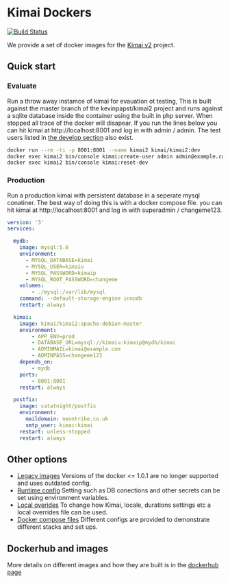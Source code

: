 # Kimai Dockers

[![Build Status](https://travis-ci.org/tobybatch/kimai2.svg?branch=master)](https://travis-ci.org/tobybatch/kimai2)

We provide a set of docker images for the [Kimai v2](https://github.com/kevinpapst/kimai2) project.

## Quick start

### Evaluate

Run a throw away instamce of kimai for evauation ot testing,  This is built against the master branch of the kevinpapst/kimai2 project and runs against a sqlite database inside the container using the built in php server.  When stopped all trace of the docker will disapear.  If you run the lines below you can hit kimai at http://localhost:8001 and log in with admin / admin.  The test users listed in [the develop section](https://www.kimai.org/documentation/installation.html) also exist.

```bash
docker run --rm -ti -p 8001:8001 --name kimai2 kimai/kimai2:dev
docker exec kimai2 bin/console kimai:create-user admin admin@example.com ROLE_SUPER_ADMIN admin
docker exec kimai2 bin/console kimai:reset-dev
```

### Production

Run a production kimai with persistent database in a seperate mysql conatiner. The best way of doing this is with a docker compose file. you can hit kimai at http://localhost:8001 and log in with superadmin / changeme123.

```yaml
version: '3'
services:

  mydb:
    image: mysql:5.6
    environment:
      - MYSQL_DATABASE=kimai
      - MYSQL_USER=kimaiu
      - MYSQL_PASSWORD=kimaip
      - MYSQL_ROOT_PASSWORD=changeme
    volumes:
        - ./mysql:/var/lib/mysql
    command: --default-storage-engine innodb
    restart: always

  kimai:
    image: kimai/kimai2:apache-debian-master
    environment:
        - APP_ENV=prod
        - DATABASE_URL=mysql://kimaiu:kimaip@mydb/kimai
        - ADMINMAIL=kimai@example.com
        - ADMINPASS=changeme123
    depends_on:
        - mydb
    ports:
        - 8001:8001
    restart: always

  postfix:
    image: catatnight/postfix
    environment:
      maildomain: neontribe.co.uk
      smtp_user: kimai:kimai
    restart: unless-stopped
    restart: always

```

## Other options

- [Legacy images](docs/legacy.md) Versions of the docker <= 1.0.1 are no longer supported and uses outdated config.
- [Runtime config](docs/runtime-config.md) Setting such as DB conections and other secrets can be set using environment variables.
- [Local overides](docs/local-overrides.md) To change how Kimai, locale, durations settings etc a local overrides file can be used.
- [Docker compose files](docs/docker-compose.md) Different configs are provided to demonstrate different stacks and set ups.

## Dockerhub and images

More details on different images and how they are built is in the [dockerhub page](https://cloud.docker.com/u/kimai/repository/docker/kimai/kimai2)

